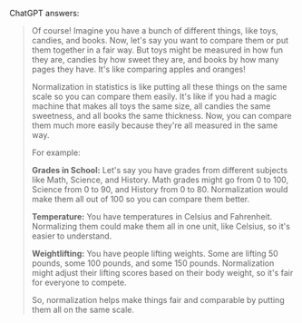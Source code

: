 ChatGPT answers:


> Of course! Imagine you have a bunch of different things, like toys, candies, and books. Now, let's say you want to compare them or put them together in a fair way. But toys might be measured in how fun they are, candies by how sweet they are, and books by how many pages they have. It's like comparing apples and oranges!
>
> Normalization in statistics is like putting all these things on the same scale so you can compare them easily. It's like if you had a magic machine that makes all toys the same size, all candies the same sweetness, and all books the same thickness. Now, you can compare them much more easily because they're all measured in the same way.
> 
> For example:
>
> **Grades in School:** Let's say you have grades from different subjects like Math, Science, and History. Math grades might go from 0 to 100, Science from 0 to 90, and History from 0 to 80. Normalization would make them all out of 100 so you can compare them better.
>
> **Temperature:** You have temperatures in Celsius and Fahrenheit. Normalizing them could make them all in one unit, like Celsius, so it's easier to understand.
>
> **Weightlifting:** You have people lifting weights. Some are lifting 50 pounds, some 100 pounds, and some 150 pounds. Normalization might adjust their lifting scores based on their body weight, so it's fair for everyone to compete.
>
> So, normalization helps make things fair and comparable by putting them all on the same scale.
